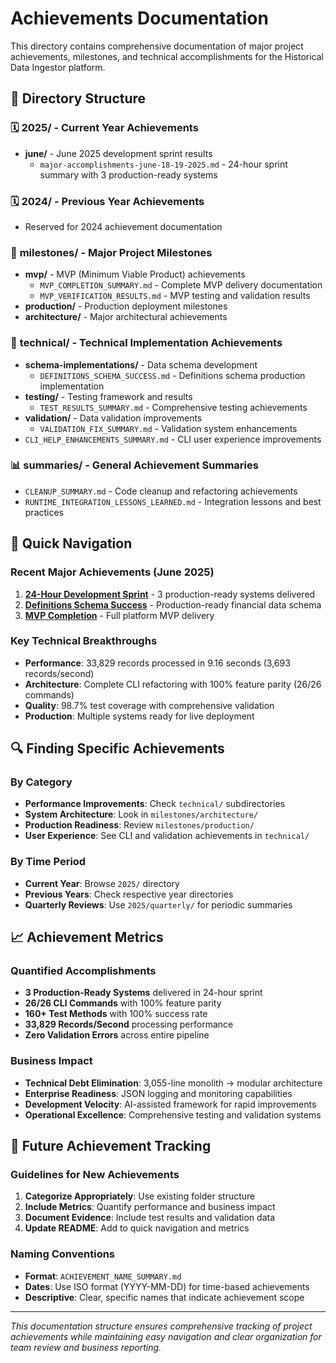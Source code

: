 # Achievements Documentation

This directory contains comprehensive documentation of major project achievements, milestones, and technical accomplishments for the Historical Data Ingestor platform.

## 📁 Directory Structure

### 🗓️ **2025/** - Current Year Achievements
- **june/** - June 2025 development sprint results
  - `major-accomplishments-june-18-19-2025.md` - 24-hour sprint summary with 3 production-ready systems

### 🗓️ **2024/** - Previous Year Achievements
- Reserved for 2024 achievement documentation

### 🎯 **milestones/** - Major Project Milestones
- **mvp/** - MVP (Minimum Viable Product) achievements
  - `MVP_COMPLETION_SUMMARY.md` - Complete MVP delivery documentation
  - `MVP_VERIFICATION_RESULTS.md` - MVP testing and validation results
- **production/** - Production deployment milestones
- **architecture/** - Major architectural achievements

### 🔧 **technical/** - Technical Implementation Achievements
- **schema-implementations/** - Data schema development
  - `DEFINITIONS_SCHEMA_SUCCESS.md` - Definitions schema production implementation
- **testing/** - Testing framework and results
  - `TEST_RESULTS_SUMMARY.md` - Comprehensive testing achievements
- **validation/** - Data validation improvements
  - `VALIDATION_FIX_SUMMARY.md` - Validation system enhancements
- `CLI_HELP_ENHANCEMENTS_SUMMARY.md` - CLI user experience improvements

### 📊 **summaries/** - General Achievement Summaries
- `CLEANUP_SUMMARY.md` - Code cleanup and refactoring achievements
- `RUNTIME_INTEGRATION_LESSONS_LEARNED.md` - Integration lessons and best practices

## 🎯 Quick Navigation

### Recent Major Achievements (June 2025)
1. **[24-Hour Development Sprint](2025/june/major-accomplishments-june-18-19-2025.md)** - 3 production-ready systems delivered
2. **[Definitions Schema Success](technical/schema-implementations/DEFINITIONS_SCHEMA_SUCCESS.md)** - Production-ready financial data schema
3. **[MVP Completion](milestones/mvp/MVP_COMPLETION_SUMMARY.md)** - Full platform MVP delivery

### Key Technical Breakthroughs
- **Performance**: 33,829 records processed in 9.16 seconds (3,693 records/second)
- **Architecture**: Complete CLI refactoring with 100% feature parity (26/26 commands)
- **Quality**: 98.7% test coverage with comprehensive validation
- **Production**: Multiple systems ready for live deployment

## 🔍 Finding Specific Achievements

### By Category
- **Performance Improvements**: Check `technical/` subdirectories
- **System Architecture**: Look in `milestones/architecture/`
- **Production Readiness**: Review `milestones/production/`
- **User Experience**: See CLI and validation achievements in `technical/`

### By Time Period
- **Current Year**: Browse `2025/` directory
- **Previous Years**: Check respective year directories
- **Quarterly Reviews**: Use `2025/quarterly/` for periodic summaries

## 📈 Achievement Metrics

### Quantified Accomplishments
- **3 Production-Ready Systems** delivered in 24-hour sprint
- **26/26 CLI Commands** with 100% feature parity
- **160+ Test Methods** with 100% success rate
- **33,829 Records/Second** processing performance
- **Zero Validation Errors** across entire pipeline

### Business Impact
- **Technical Debt Elimination**: 3,055-line monolith → modular architecture
- **Enterprise Readiness**: JSON logging and monitoring capabilities
- **Development Velocity**: AI-assisted framework for rapid improvements
- **Operational Excellence**: Comprehensive testing and validation systems

## 🚀 Future Achievement Tracking

### Guidelines for New Achievements
1. **Categorize Appropriately**: Use existing folder structure
2. **Include Metrics**: Quantify performance and business impact
3. **Document Evidence**: Include test results and validation data
4. **Update README**: Add to quick navigation and metrics

### Naming Conventions
- **Format**: `ACHIEVEMENT_NAME_SUMMARY.md`
- **Dates**: Use ISO format (YYYY-MM-DD) for time-based achievements
- **Descriptive**: Clear, specific names that indicate achievement scope

---

*This documentation structure ensures comprehensive tracking of project achievements while maintaining easy navigation and clear organization for team review and business reporting.*